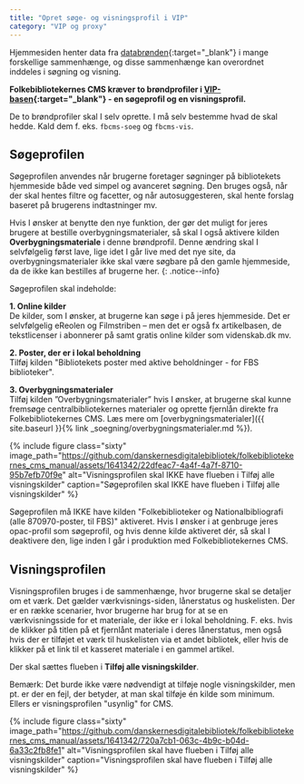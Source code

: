```yaml
---
title: "Opret søge- og visningsprofil i VIP"
category: "VIP og proxy"
---
```

Hjemmesiden henter data fra [databrønden](https://www.dbc.dk/fbi/databronden){:target="_blank"} i mange forskellige sammenhænge, og disse
sammenhænge kan overordnet inddeles i søgning og visning.

**Folkebibliotekernes CMS kræver to brøndprofiler i [VIP-basen](http://vip.dbc.dk){:target="_blank"} - en søgeprofil
og en visningsprofil.**

De to brøndprofiler skal I selv oprette. I må selv bestemme hvad de skal hedde. Kald dem f. eks. `fbcms-soeg` og `fbcms-vis`.

## Søgeprofilen
Søgeprofilen anvendes når brugerne foretager søgninger på bibliotekets hjemmeside både ved simpel og avanceret søgning. Den bruges også, når der skal hentes filtre og facetter, og når autosuggesteren, skal hente forslag baseret på brugerens indtastninger mv.

Hvis I ønsker at benytte den nye funktion, der gør det muligt for jeres brugere at bestille overbygningsmaterialer, så skal I også aktivere kilden **Overbygningsmateriale** i denne brøndprofil. Denne ændring skal I selvfølgelig først lave, lige idet I går live med det nye site, da overbygningsmaterialer ikke skal være søgbare på den gamle hjemmeside, da de ikke kan bestilles af brugerne her.
{: .notice--info}


Søgeprofilen skal indeholde:

**1. Online kilder**\
De kilder, som I ønsker, at brugerne kan søge i på jeres hjemmeside. Det er selvfølgelig eReolen og Filmstriben – men det er også fx artikelbasen, de tekstlicenser i abonnerer på samt gratis online kilder som videnskab.dk mv.

**2. Poster, der er i lokal beholdning**\
Tilføj kilden "Bibliotekets poster med aktive beholdninger - for FBS biblioteker". 

**3. Overbygningsmaterialer**\
Tilføj kilden ”Overbygningsmaterialer” hvis I ønsker, at brugerne skal kunne fremsøge centralbibliotekernes materialer og oprette fjernlån direkte fra Folkebibliotekernes CMS. Læs mere om [overbygningsmaterialer]({{ site.baseurl }}{% link _soegning/overbygningsmaterialer.md %}).

{% include figure class="sixty" image_path="https://github.com/danskernesdigitalebibliotek/folkebibliotekernes_cms_manual/assets/1641342/22dfeac7-4a4f-4a7f-8710-95b7efb70f9e" alt="Visningsprofilen skal IKKE have flueben i Tilføj alle visningskilder" caption="Søgeprofilen skal IKKE have flueben i Tilføj alle visningskilder" %} 

Søgeprofilen må IKKE have kilden "Folkebiblioteker og Nationalbibliografi (alle 870970-poster, til FBS)" aktiveret. Hvis I ønsker i at genbruge jeres opac-profil som søgeprofil, og hvis denne kilde aktiveret dér, så skal I deaktivere den, lige inden I går i produktion med Folkebibliotekernes CMS.


## Visningsprofilen
Visningsprofilen bruges i de sammenhænge, hvor brugerne skal se detaljer om et værk. Det gælder værkvisnings-siden, lånerstatus og huskelisten. Der er en række scenarier, hvor brugerne har brug for at se en værkvisningsside for et materiale, der ikke er i lokal beholdning. F. eks. hvis de klikker på titlen på et fjernlånt materiale i deres lånerstatus, men også hvis der er tilføjet et værk til huskelisten via et andet bibliotek, eller hvis de klikker på et link til et kasseret materiale i en gammel artikel.

Der skal sættes flueben i **Tilføj alle visningskilder**. 

Bemærk: Det burde ikke være nødvendigt at tilføje nogle visningskilder, men pt. er der en fejl, der betyder, at man skal tilføje én kilde som minimum. Ellers er visningsprofilen "usynlig" for CMS.

{% include figure class="sixty" image_path="https://github.com/danskernesdigitalebibliotek/folkebibliotekernes_cms_manual/assets/1641342/720a7cb1-063c-4b9c-b04d-6a33c2fb8fe1" alt="Visningsprofilen skal have flueben i Tilføj alle visningskilder" caption="Visningsprofilen skal have flueben i Tilføj alle visningskilder" %} 




